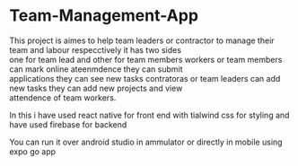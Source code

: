 # Team-Management-App
<!-- Project objective -->
This project is aimes to help team leaders or contractor to manage their team and labour respecctively it has two sides 
<br>
one for team lead and other for team members workers or team members can mark online ateenmdence they can submit <br> applications they can see new tasks contratoras or team leaders can add new tasks they can add new projects and view
<br> attendence of team workers. 
<!-- Technologies used -->
In this i have used react native for front end with tialwind css for styling and have used firebase for backend
<!-- How to run the project -->
You can run it over android studio in ammulator or directly in mobile using expo go app